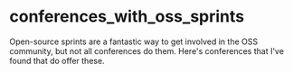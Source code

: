 # conferences_with_oss_sprints
Open-source sprints are a fantastic way to get involved in the OSS community, but not all conferences do them. Here's conferences that I've found that do offer these.
